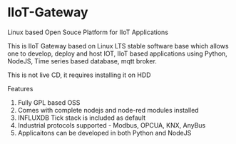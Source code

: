 # IIoT-Gateway
Linux based Open Souce Platform for IIoT Applications

This is IIoT Gateway based on Linux LTS stable software base which allows one to develop, deploy and host IOT, IIoT based applications using Python, NodeJS, Time series based database, mqtt broker.

This is not live CD, it requires installing it on HDD

Features

1. Fully GPL based OSS
2. Comes with complete nodejs and node-red modules installed
3. INFLUXDB Tick stack is included as default
4. Industrial protocols supported - Modbus, OPCUA, KNX, AnyBus
5. Applicaitons can be developed in both Python and NodeJS
